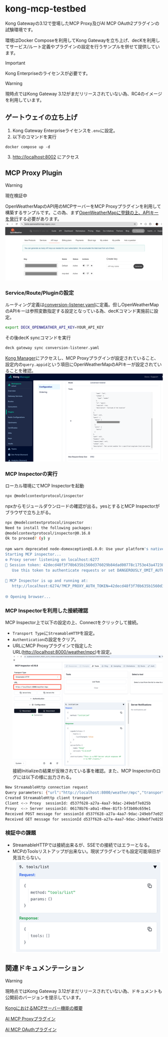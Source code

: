 # kong-mcp-testbed
Kong Gatewayの3.12で登場したMCP Proxy及びAI MCP OAuth2プラグインの試験環境です。

環境はDocker Composeを利用してKong Gatewayを立ち上げ、decKを利用してサービス/ルート定義やプラグインの設定を行うサンプルを併せて提供しています。

> [!IMPORTANT] 
> Kong Enterpriseのライセンスが必要です。

> [!WARNING] 
> 現時点ではKong Gateway 3.12がまだリリースされていない為、RC4のイメージを利用しています。

## ゲートウェイの立ち上げ
1. Kong Gateway Enterpriseライセンスを`.env`に設定。
2. 以下のコマンドを実行
```
docker compose up -d
```
3. [http://localhost:8002](http://localhost:8002) にアクセス

## MCP Proxy Plugin
> [!WARNING] 
> 現在検証中

OpenWeatherMapのAPI用のMCPサーバーをMCP Proxyプラグインを利用して構築するサンプルです。この為、まず[OpenWeatherMapに登録の上、APIキーを発行](https://home.openweathermap.org/api_keys)する必要があります。
![OpenWeatherMap - APIキー画面](/resources/openweather-ui.png)

### Service/Route/Pluginの設定
ルーティング定義は[conversion-listener.yaml](/conversion-listener.yaml)に定義。但しOpenWeatherMapのAPIキーは参照変数指定する設定となっている為、decKコマンド実施前に設定。
```bash
export DECK_OPENWEATHER_API_KEY=YOUR_API_KEY
```
その後decK syncコマンドを実行
```bash
deck gateway sync conversion-listener.yaml
```
[Kong Manager](http://localhost:8002)にアクセスし、MCP Proxyプラグインが設定されていること、設定内の```query.appid```という項目にOpenWeatherMapのAPIキーが設定されていることを確認。
![Konnect - MCP Proxyプラグイン設定画面](/resources/konnect-plugin-config.png)

### MCP Inspectorの実行
ローカル環境にてMCP Inspectorを起動
```bash
npx @modelcontextprotocol/inspector
```
npxからモジュールダウンロードの確認が出る。yesとするとMCP Inspectorがブラウザで立ち上がる。
```bash
npx @modelcontextprotocol/inspector
Need to install the following packages:
@modelcontextprotocol/inspector@0.16.8
Ok to proceed? (y) y

npm warn deprecated node-domexception@1.0.0: Use your platform's native DOMException instead
Starting MCP inspector...
⚙️ Proxy server listening on localhost:6277
🔑 Session token: 42decd48f3f70b635b1560d376029b84dad00778c1753e43a47238427599359e
   Use this token to authenticate requests or set DANGEROUSLY_OMIT_AUTH=true to disable auth

🚀 MCP Inspector is up and running at:
   http://localhost:6274/?MCP_PROXY_AUTH_TOKEN=42decd48f3f70b635b1560d376029b84dad00778c1753e43a47238427599359e

🌐 Opening browser...
```

### MCP Inspectorを利用した接続確認
MCP Inspector上で以下の設定の上、Connectをクリックして接続。
- ```Transport Type```に```StreamableHTTP```を設定。
- ```Authentication```の設定をクリア。
- URLにMCP Proxyプラグインで指定したURL([http://localhost:8000/weather/mpc](http://localhost:8000/weather/mpc))を設定。
![MCP Inspector - ログイン後](/resources/mcp-inspector-after-login.png)
接続Initializeの結果が反映されている事を確認。また、MCP Inspectorのログには以下の様に出力される。
```bash
New StreamableHttp connection request
Query parameters: {"url":"http://localhost:8000/weather/mpc","transportType":"streamable-http"}
Created StreamableHttp client transport
Client <-> Proxy  sessionId: d537f628-a27a-4aa7-9dac-249ebf7e025b
Proxy  <-> Server sessionId: 06178b76-a0a1-49ee-81f3-5f3b00c659e1
Received POST message for sessionId d537f628-a27a-4aa7-9dac-249ebf7e025b
Received GET message for sessionId d537f628-a27a-4aa7-9dac-249ebf7e025b
```

### 検証中の課題
- StreamableHTTPでは接続出来るが、SSEでの接続ではエラーとなる。
- MCPのToolsリストアップが出来ない。現状プラグインでも設定可能項目が見当たらない。
![MCP Inspector - List Toolsの実行](/resources/mcp-inspector-tools.png)

## 関連ドキュメンテーション
> [!WARNING] 
> 現時点ではKong Gateway 3.12がまだリリースされていない為、ドキュメントも公開前のバージョンを提示しています。

[KongにおけるMCPサーバー機能の概要](https://deploy-preview-2720--kongdeveloper.netlify.app/mcp/)

[AI MCP Proxyプラグイン](https://deploy-preview-2720--kongdeveloper.netlify.app/plugins/ai-mcp-proxy/unreleased/)

[AI MCP OAuthプラグイン](https://deploy-preview-2883--kongdeveloper.netlify.app/plugins/ai-mcp-oauth2/)